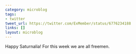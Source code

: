 ```yaml
---
category: microblog
tags:
- twitter
tweet_url: https://twitter.com/ExMember/status/6776234188
links: []
layout: microblog
---
```

Happy Saturnalia! For this week we are all freemen.
